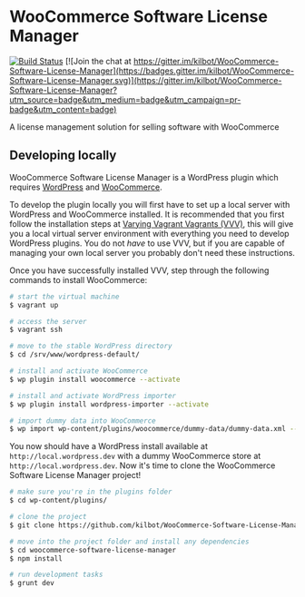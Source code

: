 # WooCommerce Software License Manager

[![Build Status](https://travis-ci.org/kilbot/WooCommerce-Software-License-Manager.svg)](https://travis-ci.org/kilbot/WooCommerce-Software-License-Manager) 
[![Join the chat at https://gitter.im/kilbot/WooCommerce-Software-License-Manager](https://badges.gitter.im/kilbot/WooCommerce-Software-License-Manager.svg)](https://gitter.im/kilbot/WooCommerce-Software-License-Manager?utm_source=badge&utm_medium=badge&utm_campaign=pr-badge&utm_content=badge)

A license management solution for selling software with WooCommerce

## Developing locally

WooCommerce Software License Manager is a WordPress plugin which requires [WordPress](http://wordpress.org) and [WooCommerce](wordpress.org/plugins/woocommerce).

To develop the plugin locally you will first have to set up a local server with WordPress and WooCommerce installed. It is recommended that you first follow the installation steps at [Varying Vagrant Vagrants (VVV)](https://github.com/Varying-Vagrant-Vagrants/VVV#the-first-vagrant-up), this will give you a local virtual server environment with everything you need to develop WordPress plugins. You do not *have* to use VVV, but if you are capable of managing your own local server you probably don't need these instructions.

Once you have successfully installed VVV, step through the following commands to install WooCommerce:
```bash
# start the virtual machine
$ vagrant up

# access the server
$ vagrant ssh

# move to the stable WordPress directory
$ cd /srv/www/wordpress-default/

# install and activate WooCommerce
$ wp plugin install woocommerce --activate

# install and activate WordPress importer
$ wp plugin install wordpress-importer --activate

# import dummy data into WooCommerce
$ wp import wp-content/plugins/woocommerce/dummy-data/dummy-data.xml --authors=create
```

You now should have a WordPress install available at `http://local.wordpress.dev` with a dummy WooCommerce store at `http://local.wordpress.dev`. Now it's time to clone the WooCommerce Software License Manager project!

```bash
# make sure you're in the plugins folder
$ cd wp-content/plugins/

# clone the project
$ git clone https://github.com/kilbot/WooCommerce-Software-License-Manager.git woocommerce-software-license-manager

# move into the project folder and install any dependencies
$ cd woocommerce-software-license-manager
$ npm install

# run development tasks
$ grunt dev
```
